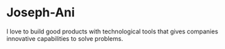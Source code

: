 # Joseph-Ani
I love to build good products with technological tools that gives companies innovative capabilities to solve problems.
